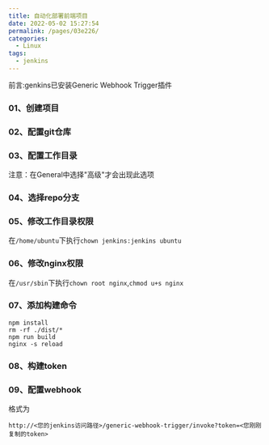 ```yaml
---
title: 自动化部署前端项目
date: 2022-05-02 15:27:54
permalink: /pages/03e226/
categories:
  - Linux
tags:
  - jenkins
---
```


前言:genkins已安装Generic Webhook Trigger插件


### 01、创建项目



### 02、配置git仓库


### 03、配置工作目录
注意：在General中选择"高级"才会出现此选项


### 04、选择repo分支



### 05、修改工作目录权限
在`/home/ubuntu`下执行`chown jenkins:jenkins ubuntu`


### 06、修改nginx权限
在`/usr/sbin`下执行`chown root nginx`,`chmod u+s nginx`


### 07、添加构建命令
```
npm install 
rm -rf ./dist/*
npm run build
nginx -s reload
```


### 08、构建token



### 09、配置webhook
格式为
```
http://<您的jenkins访问路径>/generic-webhook-trigger/invoke?token=<您刚刚复制的token>
```



